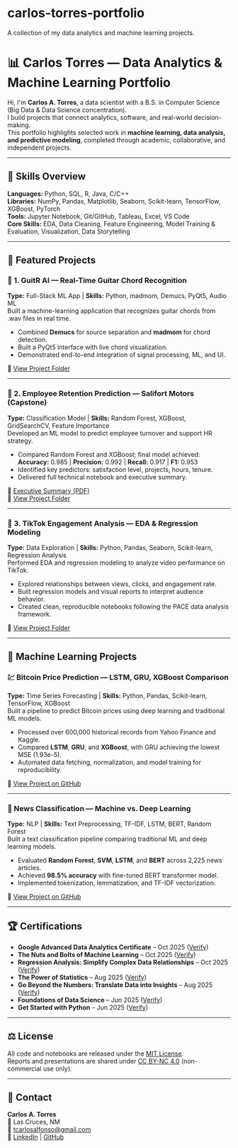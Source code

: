 # carlos-torres-portfolio
A collection of my data analytics and machine learning projects.
# 📊 Carlos Torres — Data Analytics & Machine Learning Portfolio

Hi, I'm **Carlos A. Torres**, a data scientist with a B.S. in Computer Science (Big Data & Data Science concentration).  
I build projects that connect analytics, software, and real-world decision-making.  
This portfolio highlights selected work in **machine learning, data analysis, and predictive modeling**, completed through academic, collaborative, and independent projects.

---

## 🧠 Skills Overview
**Languages:** Python, SQL, R, Java, C/C++  
**Libraries:** NumPy, Pandas, Matplotlib, Seaborn, Scikit-learn, TensorFlow, XGBoost, PyTorch  
**Tools:** Jupyter Notebook, Git/GitHub, Tableau, Excel, VS Code  
**Core Skills:** EDA, Data Cleaning, Feature Engineering, Model Training & Evaluation, Visualization, Data Storytelling

---

## 📂 Featured Projects

### 🎸 1. GuitR AI — Real-Time Guitar Chord Recognition  
**Type:** Full-Stack ML App | **Skills:** Python, madmom, Demucs, PyQt5, Audio ML  
Built a machine-learning application that recognizes guitar chords from .wav files in real time.  
- Combined **Demucs** for source separation and **madmom** for chord detection.  
- Built a PyQt5 interface with live chord visualization.  
- Demonstrated end-to-end integration of signal processing, ML, and UI.

📁 [View Project Folder](./GuitR-AI)

---

### 🧩 2. Employee Retention Prediction — Salifort Motors (Capstone)  
**Type:** Classification Model | **Skills:** Random Forest, XGBoost, GridSearchCV, Feature Importance  
Developed an ML model to predict employee turnover and support HR strategy.  
- Compared Random Forest and XGBoost; final model achieved:  
  **Accuracy:** 0.985 | **Precision:** 0.992 | **Recall:** 0.917 | **F1:** 0.953  
- Identified key predictors: satisfaction level, projects, hours, tenure.  
- Delivered full technical notebook and executive summary.

📘 [Executive Summary (PDF)](./google-projects/salifort-motors-capstone/Capstone%20Executive%20Summary.pdf)  
📁 [View Project Folder](./google-projects/salifort-motors-capstone)

---

### 📱 3. TikTok Engagement Analysis — EDA & Regression Modeling  
**Type:** Data Exploration | **Skills:** Python, Pandas, Seaborn, Scikit-learn, Regression Analysis  
Performed EDA and regression modeling to analyze video performance on TikTok.  
- Explored relationships between views, clicks, and engagement rate.  
- Built regression models and visual reports to interpret audience behavior.  
- Created clean, reproducible notebooks following the PACE data analysis framework.

📁 [View Project Folder](./tiktok-labs)

---

## 🤖 Machine Learning Projects

### 💹 Bitcoin Price Prediction — LSTM, GRU, XGBoost Comparison  
**Type:** Time Series Forecasting | **Skills:** Python, Pandas, Scikit-learn, TensorFlow, XGBoost  
Built a pipeline to predict Bitcoin prices using deep learning and traditional ML models.  
- Processed over 600,000 historical records from Yahoo Finance and Kaggle.  
- Compared **LSTM**, **GRU**, and **XGBoost**, with GRU achieving the lowest MSE (1.93e-5).  
- Automated data fetching, normalization, and model training for reproducibility.  

🔗 [View Project on GitHub](https://github.com/your-forked-bitcoin-repo)

---

### 📰 News Classification — Machine vs. Deep Learning  
**Type:** NLP | **Skills:** Text Preprocessing, TF-IDF, LSTM, BERT, Random Forest  
Built a text classification pipeline comparing traditional ML and deep learning models.  
- Evaluated **Random Forest**, **SVM**, **LSTM**, and **BERT** across 2,225 news articles.  
- Achieved **98.5% accuracy** with fine-tuned BERT transformer model.  
- Implemented tokenization, lemmatization, and TF-IDF vectorization.  

🔗 [View Project on GitHub](https://github.com/your-forked-news-repo)

---

## 🏆 Certifications
- **Google Advanced Data Analytics Certificate** – Oct 2025 ([Verify](https://coursera.org/verify/L94ZC2S28PRR))  
- **The Nuts and Bolts of Machine Learning** – Oct 2025 ([Verify](https://coursera.org/verify/1GJFF3QZHXPL))  
- **Regression Analysis: Simplify Complex Data Relationships** – Oct 2025 ([Verify](https://coursera.org/verify/JQ82VK0ZBLDK))  
- **The Power of Statistics** – Aug 2025 ([Verify](https://coursera.org/verify/IG42R9NP7125))  
- **Go Beyond the Numbers: Translate Data into Insights** – Aug 2025 ([Verify](https://coursera.org/verify/7PCGKXUGAWU4))  
- **Foundations of Data Science** – Jun 2025 ([Verify](https://coursera.org/verify/QRUCPVYPU1LJ))  
- **Get Started with Python** – Jun 2025 ([Verify](https://coursera.org/verify/NHRHU4J366MF))

---

## ⚖️ License
All code and notebooks are released under the [MIT License](./LICENSE).  
Reports and presentations are shared under [CC BY-NC 4.0](https://creativecommons.org/licenses/by-nc/4.0/) (non-commercial use only).

---

## 🤝 Contact
**Carlos A. Torres**  
📍 Las Cruces, NM  
📧 [tcarlosalfonso@gmail.com](mailto:tcarlosalfonso@gmail.com)  
🔗 [LinkedIn](https://linkedin.com/in/carlos-torres12) | [GitHub](https://github.com/carlos-torres)
